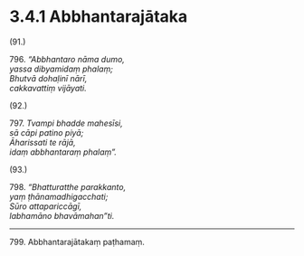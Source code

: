 

# 3.4.1 Abbhantarajātaka




(91.)

796\. _“Abbhantaro nāma dumo,_  
_yassa dibyamidaṃ phalaṃ;_  
_Bhutvā dohaḷinī nārī,_  
_cakkavattiṃ vijāyati._  


(92.)

797\. _Tvampi bhadde mahesīsi,_  
_sā cāpi patino piyā;_  
_Āharissati te rājā,_  
_idaṃ abbhantaraṃ phalaṃ”._  


(93.)

798\. _“Bhatturatthe parakkanto,_  
_yaṃ ṭhānamadhigacchati;_  
_Sūro attapariccāgī,_  
_labhamāno bhavāmahan”ti._  


---

799\. Abbhantarajātakaṃ paṭhamaṃ.





